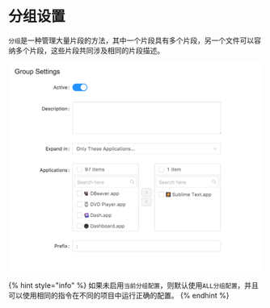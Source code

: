 # 分组设置

`分组`是一种管理大量片段的方法，其中一个片段具有多个片段，另一个文件可以容纳多个片段，这些片段共同涉及相同的片段描述。

![](../.gitbook/assets/image%20%2818%29.png)

{% hint style="info" %}
如果未启用`当前分组配置`，则默认使用`ALL分组配置`，并且可以使用相同的指令在不同的项目中运行正确的配置。
{% endhint %}

